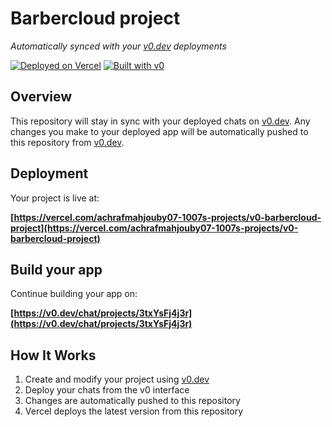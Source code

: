 # Barbercloud project

*Automatically synced with your [v0.dev](https://v0.dev) deployments*

[![Deployed on Vercel](https://img.shields.io/badge/Deployed%20on-Vercel-black?style=for-the-badge&logo=vercel)](https://vercel.com/achrafmahjouby07-1007s-projects/v0-barbercloud-project)
[![Built with v0](https://img.shields.io/badge/Built%20with-v0.dev-black?style=for-the-badge)](https://v0.dev/chat/projects/3txYsFj4j3r)

## Overview

This repository will stay in sync with your deployed chats on [v0.dev](https://v0.dev).
Any changes you make to your deployed app will be automatically pushed to this repository from [v0.dev](https://v0.dev).

## Deployment

Your project is live at:

**[https://vercel.com/achrafmahjouby07-1007s-projects/v0-barbercloud-project](https://vercel.com/achrafmahjouby07-1007s-projects/v0-barbercloud-project)**

## Build your app

Continue building your app on:

**[https://v0.dev/chat/projects/3txYsFj4j3r](https://v0.dev/chat/projects/3txYsFj4j3r)**

## How It Works

1. Create and modify your project using [v0.dev](https://v0.dev)
2. Deploy your chats from the v0 interface
3. Changes are automatically pushed to this repository
4. Vercel deploys the latest version from this repository